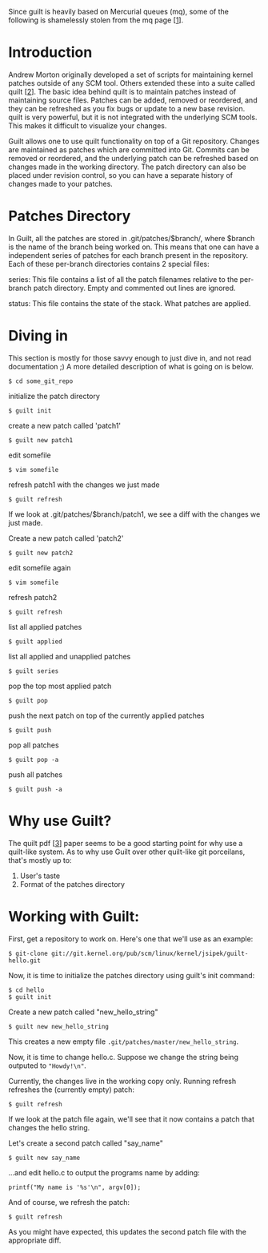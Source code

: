 Since guilt is heavily based on Mercurial queues (mq), some of the following
is shamelessly stolen from the mq page [[1]].

Introduction
============

Andrew Morton originally developed a set of scripts for maintaining kernel
patches outside of any SCM tool. Others extended these into a suite called
quilt [[2]]. The basic idea behind quilt is to maintain patches instead of
maintaining source files. Patches can be added, removed or reordered, and
they can be refreshed as you fix bugs or update to a new base revision.
quilt is very powerful, but it is not integrated with the underlying SCM
tools. This makes it difficult to visualize your changes.

Guilt allows one to use quilt functionality on top of a Git repository.
Changes are maintained as patches which are committed into Git.  Commits can
be removed or reordered, and the underlying patch can be refreshed based on
changes made in the working directory. The patch directory can also be
placed under revision control, so you can have a separate history of changes
made to your patches.


Patches Directory
=================

In Guilt, all the patches are stored in .git/patches/$branch/, where $branch
is the name of the branch being worked on. This means that one can have a
independent series of patches for each branch present in the repository.
Each of these per-branch directories contains 2 special files:

series: This file contains a list of all the patch filenames relative to the
per-branch patch directory. Empty and commented out lines are ignored.

status: This file contains the state of the stack. What patches are applied.


Diving in
=========

This section is mostly for those savvy enough to just dive in, and not read
documentation ;) A more detailed description of what is going on is below.

	$ cd some_git_repo

initialize the patch directory

	$ guilt init

create a new patch called 'patch1'

	$ guilt new patch1

edit somefile

	$ vim somefile

refresh patch1 with the changes we just made

	$ guilt refresh

If we look at .git/patches/$branch/patch1, we see a diff with the changes
we just made.

Create a new patch called 'patch2'

	$ guilt new patch2


edit somefile again

	$ vim somefile

refresh patch2

	$ guilt refresh

list all applied patches

	$ guilt applied

list all applied and unapplied patches

	$ guilt series

pop the top most applied patch

	$ guilt pop

push the next patch on top of the currently applied patches

	$ guilt push

pop all patches

	$ guilt pop -a

push all patches

	$ guilt push -a

Why use Guilt?
==============

The quilt pdf [[3]] paper seems to be a good starting point for why use a
quilt-like system. As to why use Guilt over other quilt-like git porceilans,
that's mostly up to:

1. User's taste
2. Format of the patches directory


Working with Guilt:
===================

First, get a repository to work on. Here's one that we'll use as an example:

    $ git-clone git://git.kernel.org/pub/scm/linux/kernel/jsipek/guilt-hello.git

Now, it is time to initialize the patches directory using guilt's init
command:

    $ cd hello
    $ guilt init

Create a new patch called "new_hello_string"

    $ guilt new new_hello_string

This creates a new empty file `.git/patches/master/new_hello_string`.

Now, it is time to change hello.c. Suppose we change the string being
outputed to `"Howdy!\n"`.

Currently, the changes live in the working copy only. Running refresh
refreshes the (currently empty) patch:

    $ guilt refresh

If we look at the patch file again, we'll see that it now contains a patch
that changes the hello string.

Let's create a second patch called "say_name"

    $ guilt new say_name

...and edit hello.c to output the programs name by adding:

    printf("My name is '%s'\n", argv[0]);

And of course, we refresh the patch:

    $ guilt refresh

As you might have expected, this updates the second patch file with the
appropriate diff.

[1]: http://www.selenic.com/mercurial/wiki/index.cgi/MqExtension
[2]: http://savannah.nongnu.org/projects/quilt
[3]: https://web.archive.org/web/20100331173400/http://www.suse.de/~agruen/quilt.pdf
